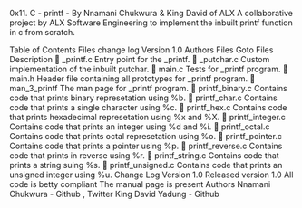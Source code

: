 0x11. C - printf - By Nnamani Chukwura & King David of ALX
A collaborative project by ALX Software Engineering to implement the inbuilt printf function in c from scratch.

Table of Contents
Files
change log
Version 1.0
Authors
Files
Goto	Files	Description
📌	_printf.c	Entry point for the _printf.
📌	_putchar.c	Custom implementation of the inbuilt putchar.
📌	main.c	Tests for _printf program.
📌	main.h	Header file containing all prototypes for _printf program.
📌	man_3_printf	The man page for _printf program.
📌	printf_binary.c	Contains code that prints binary represetation using %b.
📌	printf_char.c	Contains code that prints a single character using %c.
📌	printf_hex.c	Contains code that prints hexadecimal represetation using %x and %X.
📌	printf_integer.c	Contains code that prints an integer using %d and %i.
📌	printf_octal.c	Contains code that prints octal represetation using %o.
📌	printf_pointer.c	Contains code that prints a pointer using %p.
📌	printf_reverse.c	Contains code that prints in reverse using %r.
📌	printf_string.c	Contains code that prints a string suing %s.
📌	printf_unsigned.c	Contains code that prints an unsigned integer using %u.
Change Log
Version 1.0
Released version 1.0
All code is betty compliant
The manual page is present
Authors
Nnamani Chukwura - Github , Twitter
King David Yadung - Github
